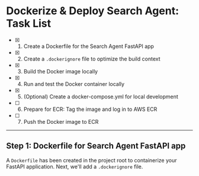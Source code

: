 # Dockerize & Deploy Search Agent: Task List

- [x] 1. Create a Dockerfile for the Search Agent FastAPI app
- [x] 2. Create a `.dockerignore` file to optimize the build context
- [x] 3. Build the Docker image locally
- [x] 4. Run and test the Docker container locally
- [x] 5. (Optional) Create a docker-compose.yml for local development
- [ ] 6. Prepare for ECR: Tag the image and log in to AWS ECR
- [ ] 7. Push the Docker image to ECR

---

## Step 1: Dockerfile for Search Agent FastAPI app

A `Dockerfile` has been created in the project root to containerize your FastAPI application. Next, we'll add a `.dockerignore` file.

